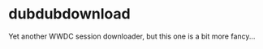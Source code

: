 dubdubdownload
==============

Yet another WWDC session downloader, but this one is a bit more fancy...
